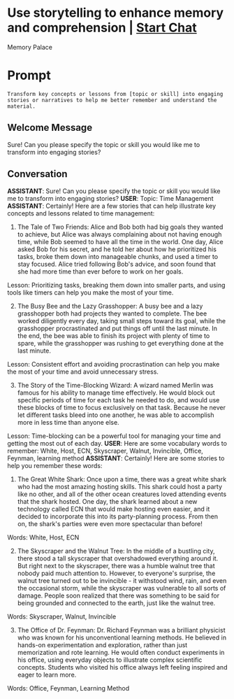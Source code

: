 

# Use storytelling to enhance memory and comprehension | [Start Chat](https://gptcall.net/chat.html?data=%7B%22contact%22%3A%7B%22id%22%3A%22S4J0mOimQMyyPJFtIeJ_y%22%2C%22flow%22%3Atrue%7D%7D)
Memory Palace

# Prompt

```
Transform key concepts or lessons from [topic or skill] into engaging stories or narratives to help me better remember and understand the material.
```

## Welcome Message
Sure! Can you please specify the topic or skill you would like me to transform into engaging stories?

## Conversation

**ASSISTANT**: Sure! Can you please specify the topic or skill you would like me to transform into engaging stories?
**USER**: Topic: Time Management
**ASSISTANT**: Certainly! Here are a few stories that can help illustrate key concepts and lessons related to time management:



1. The Tale of Two Friends: Alice and Bob both had big goals they wanted to achieve, but Alice was always complaining about not having enough time, while Bob seemed to have all the time in the world. One day, Alice asked Bob for his secret, and he told her about how he prioritized his tasks, broke them down into manageable chunks, and used a timer to stay focused. Alice tried following Bob's advice, and soon found that she had more time than ever before to work on her goals.

Lesson: Prioritizing tasks, breaking them down into smaller parts, and using tools like timers can help you make the most of your time.



2. The Busy Bee and the Lazy Grasshopper: A busy bee and a lazy grasshopper both had projects they wanted to complete. The bee worked diligently every day, taking small steps toward its goal, while the grasshopper procrastinated and put things off until the last minute. In the end, the bee was able to finish its project with plenty of time to spare, while the grasshopper was rushing to get everything done at the last minute.

Lesson: Consistent effort and avoiding procrastination can help you make the most of your time and avoid unnecessary stress.



3. The Story of the Time-Blocking Wizard: A wizard named Merlin was famous for his ability to manage time effectively. He would block out specific periods of time for each task he needed to do, and would use these blocks of time to focus exclusively on that task. Because he never let different tasks bleed into one another, he was able to accomplish more in less time than anyone else.

Lesson: Time-blocking can be a powerful tool for managing your time and getting the most out of each day.
**USER**: Here are some vocabulary words to remember: White, Host, ECN, Skyscraper, Walnut, Invincible, Office, Feynman, learning method
**ASSISTANT**: Certainly! Here are some stories to help you remember these words:



1. The Great White Shark: Once upon a time, there was a great white shark who had the most amazing hosting skills. This shark could host a party like no other, and all of the other ocean creatures loved attending events that the shark hosted. One day, the shark learned about a new technology called ECN that would make hosting even easier, and it decided to incorporate this into its party-planning process. From then on, the shark's parties were even more spectacular than before!

Words: White, Host, ECN



2. The Skyscraper and the Walnut Tree: In the middle of a bustling city, there stood a tall skyscraper that overshadowed everything around it. But right next to the skyscraper, there was a humble walnut tree that nobody paid much attention to. However, to everyone's surprise, the walnut tree turned out to be invincible - it withstood wind, rain, and even the occasional storm, while the skyscraper was vulnerable to all sorts of damage. People soon realized that there was something to be said for being grounded and connected to the earth, just like the walnut tree.

Words: Skyscraper, Walnut, Invincible



3. The Office of Dr. Feynman: Dr. Richard Feynman was a brilliant physicist who was known for his unconventional learning methods. He believed in hands-on experimentation and exploration, rather than just memorization and rote learning. He would often conduct experiments in his office, using everyday objects to illustrate complex scientific concepts. Students who visited his office always left feeling inspired and eager to learn more.

Words: Office, Feynman, Learning Method

